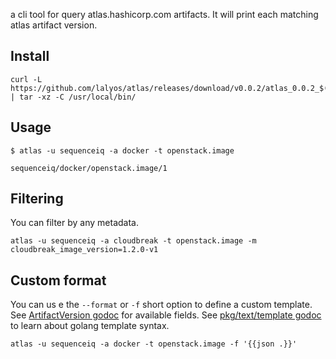 a cli tool for query atlas.hashicorp.com artifacts. It will print each matching atlas artifact version.

## Install

```
curl -L https://github.com/lalyos/atlas/releases/download/v0.0.2/atlas_0.0.2_$(uname)_x86_64.tgz | tar -xz -C /usr/local/bin/ 
```

## Usage

```
$ atlas -u sequenceiq -a docker -t openstack.image

sequenceiq/docker/openstack.image/1
```
## Filtering

You can filter by any metadata.
```
atlas -u sequenceiq -a cloudbreak -t openstack.image -m cloudbreak_image_version=1.2.0-v1
```

## Custom format

You can us e the `--format` or `-f` short option to define a custom template.
See [ArtifactVersion godoc](https://godoc.org/github.com/hashicorp/atlas-go/v1#ArtifactVersion) for available fields.
See [pkg/text/template godoc](https://golang.org/pkg/text/template/) to learn about golang template syntax.
```
atlas -u sequenceiq -a docker -t openstack.image -f '{{json .}}'
```

